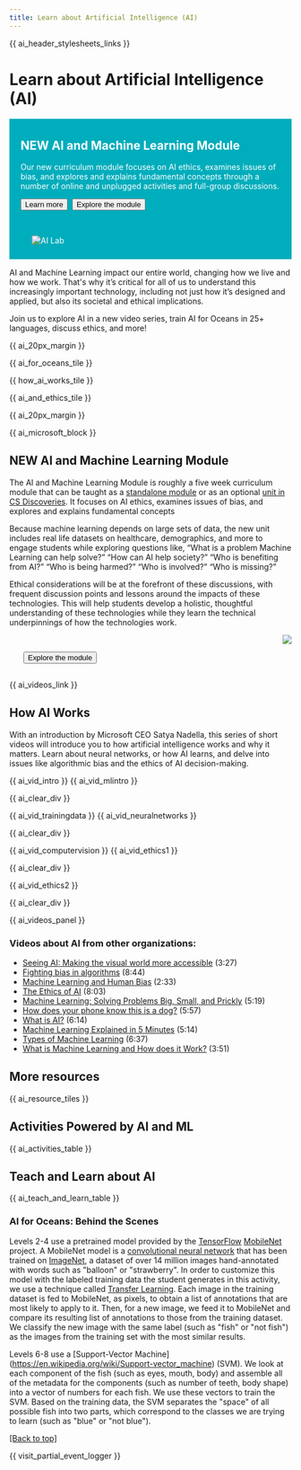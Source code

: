 ```yaml
---
title: Learn about Artificial Intelligence (AI)
---
```


{{ ai_header_stylesheets_links }}

# Learn about Artificial Intelligence (AI)
<div style="background: url(/images/ai/ai-bg.png) top left no-repeat #00adbc;padding:10px 20px 10px; color:#ffffff; margin-bottom:15px">
<div class="col-40" style="margin-bottom:15px">
<h2 style="color:#ffffff; margin-top:25px">NEW AI and Machine Learning Module</h2><p>Our new curriculum module focuses on AI ethics, examines issues of bias, and explores and explains fundamental concepts through a number of online and unplugged activities and full-group discussions.</p><a  href="#about-aimodule"><button>Learn more</button></a>&nbsp;&nbsp;<a class="linktag" id="aimodule" href="https://studio.code.org/s/aiml?viewAs=Instructor" target="_blank"><button>Explore the module</button></a></div>
<div class="col-60" style="padding: 30px 10px 0 20px;margin-bottom:15px" ><img src="/images/ai/ailab.gif" style="max-width: 100%" alt="AI Lab"/></div>
<div class="clear"></div>
</div>

AI and Machine Learning impact our entire world, changing how we live and how we work. That's why it’s critical for all of us to understand this increasingly important technology, including not just how it’s designed and applied, but also its societal and ethical implications.

Join us to explore AI in a new video series, train AI for Oceans in 25+ languages, discuss ethics, and more!

{{ ai_20px_margin }}

{{ ai_for_oceans_tile }}

{{ how_ai_works_tile }}

{{ ai_and_ethics_tile }}

{{ ai_20px_margin }}

{{ ai_microsoft_block }}

<a id="about-aimodule"></a>
## NEW AI and Machine Learning Module
<div>
  <div class="col-50">
    <p>The AI and Machine Learning Module is roughly a five week curriculum module that can be taught as a <a href="https://studio.code.org/s/aiml?viewAs=Instructor" >standalone module</a> or as an optional <a href="https://studio.code.org/s/csd7-2022">unit in CS Discoveries</a>. It focuses on AI ethics, examines issues of bias, and explores and explains fundamental concepts</p><p>Because machine learning depends on large sets of data, the new unit includes real life datasets on healthcare, demographics, and more to engage students while exploring questions like, “What is a problem Machine Learning can help solve?” “How can AI help society?” “Who is benefiting from AI?” “Who is being harmed?” “Who is involved?” “Who is missing?”  </p>
    <p>Ethical considerations will be at the forefront of these discussions, with frequent discussion points and lessons around the impacts of these technologies. This will help students develop a holistic, thoughtful understanding of these technologies while they learn the technical underpinnings of how the technologies work.</p>
  </div>
  <div class="col-50" style="padding: 0 0 15px 25px"><p  style="text-align:right;"><img src="/images/ai/ai-modelcard.png" style="max-width: 100%"/></p><a class="linktag" id="aimodule2" href="https://studio.code.org/s/aiml?viewAs=Instructor" target="_blank"><button>Explore the module</button></a></div>
  <div class="clear"></div>
</div>


{{ ai_videos_link }}
## How AI Works

With an introduction by Microsoft CEO Satya Nadella, this series of short videos will introduce you to how artificial intelligence works and why it matters. Learn about neural networks, or how AI learns, and delve into issues like algorithmic bias and the ethics of AI decision-making.

{{ ai_vid_intro }}
{{ ai_vid_mlintro }}

{{ ai_clear_div }}

{{ ai_vid_trainingdata }}
{{ ai_vid_neuralnetworks }}

{{ ai_clear_div }}

{{ ai_vid_computervision }}
{{ ai_vid_ethics1 }}

{{ ai_clear_div }}

{{ ai_vid_ethics2 }}

{{ ai_clear_div }}

{{ ai_videos_panel }}



### Videos about AI from other organizations:
- [Seeing AI: Making the visual world more accessible](https://youtu.be/DybczED-GKE) (3:27)
- [Fighting bias in algorithms](https://youtu.be/UG_X_7g63rY) (8:44)
- [Machine Learning and Human Bias](https://youtu.be/59bMh59JQDo) (2:33)
- [The Ethics of AI](https://youtu.be/GboOXAjGevA) (8:03)
- [Machine Learning: Solving Problems Big, Small, and Prickly](https://youtu.be/_rdINNHLYaQ) (5:19)
- [How does your phone know this is a dog?](https://youtu.be/bHvf7Tagt18) (5:57)
- [What is AI?](https://youtu.be/mJeNghZXtMo) (6:14)
- [Machine Learning Explained in 5 Minutes](https://youtu.be/3bJ7RChxMWQ) (5:14)
- [Types of Machine Learning](https://youtu.be/wy-m6sd1BOA) (6:37)
- [What is Machine Learning and How does it Work?](https://youtu.be/xr5LeWKbVnY) (3:51)


## More resources

{{ ai_resource_tiles }}

## Activities Powered by AI and ML
{{ ai_activities_table }}

## Teach and Learn about AI
{{ ai_teach_and_learn_table }}



### AI for Oceans: Behind the Scenes

Levels 2-4 use a pretrained model provided by the [TensorFlow](https://www.tensorflow.org/) [MobileNet](https://github.com/tensorflow/models/blob/master/research/slim/nets/mobilenet_v1.md) project. A MobileNet model is a [convolutional neural network](https://developers.google.com/machine-learning/practica/image-classification/convolutional-neural-networks) that has been trained on [ImageNet](http://www.image-net.org/), a dataset of over 14 million images hand-annotated with words such as "balloon" or "strawberry". In order to customize this model with the labeled training data the student generates in this activity, we use a technique called [Transfer Learning](https://en.wikipedia.org/wiki/Transfer_learning). Each image in the training dataset is fed to MobileNet, as pixels, to obtain a list of annotations that are most likely to apply to it. Then, for a new image, we feed it to MobileNet and compare its resulting list of annotations to those from the training dataset. We classify the new image with the same label (such as "fish" or "not fish") as the images from the training set with the most similar results.

Levels 6-8 use a [Support-Vector Machine] (https://en.wikipedia.org/wiki/Support-vector_machine) (SVM). We look at each component of the fish (such as eyes, mouth, body) and assemble all of the metadata for the components (such as number of teeth, body shape) into a vector of numbers for each fish. We use these vectors to train the SVM. Based on the training data, the SVM separates the "space" of all possible fish into two parts, which correspond to the classes we are trying to learn (such as "blue" or "not blue").

[[Back to top]](#top)

{{ visit_partial_event_logger }}
